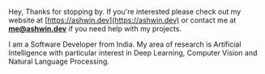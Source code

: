 Hey, Thanks for stopping by. If you're interested please check out my website at [https://ashwin.dev](https://ashwin.dev) or contact me at **me@ashwin.dev** if you need help with my projects.

I am a Software Developer from India. My area of research is Artificial Intelligence with particular interest in Deep Learning, Computer Vision and Natural Language Processing.

